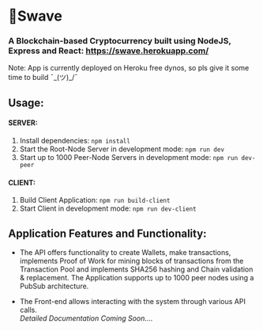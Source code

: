 # 🐼Swave

### A Blockchain-based Cryptocurrency built using NodeJS, Express and React: https://swave.herokuapp.com/
Note: App is currently deployed on Heroku free dynos, so pls give it some time to build ¯\_(ツ)_/¯

## Usage:
#### SERVER:
  1. Install dependencies: `npm install`
  2. Start the Root-Node Server in development mode: `npm run dev`
  3. Start up to 1000 Peer-Node Servers in development mode: `npm run dev-peer`

#### CLIENT:
  1. Build Client Application: `npm run build-client`
  2. Start Client in development mode: `npm run dev-client`
  
## Application Features and Functionality:
  * The API offers functionality to create Wallets, make transactions, implements Proof of Work for mining blocks of transactions from the Transaction Pool and implements SHA256 hashing and Chain validation & replacement. The Application supports up to 1000 peer nodes using a PubSub architecture.
   
  * The Front-end allows interacting with the system through various API calls.  
  *Detailed Documentation Coming Soon....*
